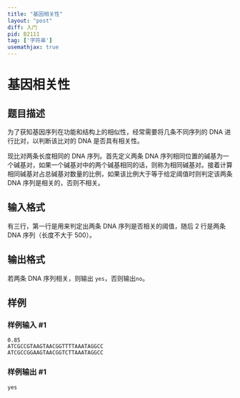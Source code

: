 ```yaml
---
title: "基因相关性"
layout: "post"
diff: 入门
pid: B2111
tag: ['字符串']
usemathjax: true
---
```


# 基因相关性
## 题目描述

为了获知基因序列在功能和结构上的相似性，经常需要将几条不同序列的 DNA 进行比对，以判断该比对的 DNA 是否具有相关性。

现比对两条长度相同的 DNA 序列。首先定义两条 DNA 序列相同位置的碱基为一个碱基对，如果一个碱基对中的两个碱基相同的话，则称为相同碱基对。接着计算相同碱基对占总碱基对数量的比例，如果该比例大于等于给定阈值时则判定该两条 DNA 序列是相关的，否则不相关。
## 输入格式

有三行，第一行是用来判定出两条 DNA 序列是否相关的阈值，随后 $2$ 行是两条 DNA 序列（长度不大于 $500$）。
## 输出格式

若两条 DNA 序列相关，则输出 `yes`，否则输出`no`。
## 样例

### 样例输入 #1
```
0.85
ATCGCCGTAAGTAACGGTTTTAAATAGGCC
ATCGCCGGAAGTAACGGTCTTAAATAGGCC
```
### 样例输出 #1
```
yes
```

